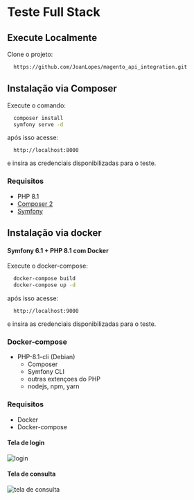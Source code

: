 # Teste Full Stack 

## Execute Localmente

Clone o projeto:

```bash
  https://github.com/JoanLopes/magento_api_integration.git
```

## Instalação via Composer

Execute o comando:

```bash
  composer install
  symfony serve -d
```
após isso acesse:

```http request
  http://localhost:8000
```
e insira as credenciais disponibilizadas para o teste.

### Requisitos

- PHP 8.1
- [Composer 2](https://getcomposer.org/download/)
- [Symfony](https://symfony.com/download)

## Instalação via docker

#### Symfony 6.1 + PHP 8.1 com Docker

Execute o docker-compose:

```bash
  docker-compose build
  docker-compose up -d
```
após isso acesse:

```http request
  http://localhost:9000
```

e insira as credenciais disponibilizadas para o teste.

### Docker-compose

- PHP-8.1-cli (Debian)
    - Composer
    - Symfony CLI
    - outras extençoes do PHP
    - nodejs, npm, yarn

### Requisitos

- Docker
- Docker-compose

#### Tela de login

![login](https://github.com/JoanLopes/teste_dizy/blob/main/public/assets/img/login.png)

#### Tela de consulta

![tela de consulta](https://github.com/JoanLopes/teste_dizy/blob/main/public/assets/img/tabela.png)
